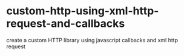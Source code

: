 # custom-http-using-xml-http-request-and-callbacks
create a custom HTTP library using javascript callbacks and xml http request
